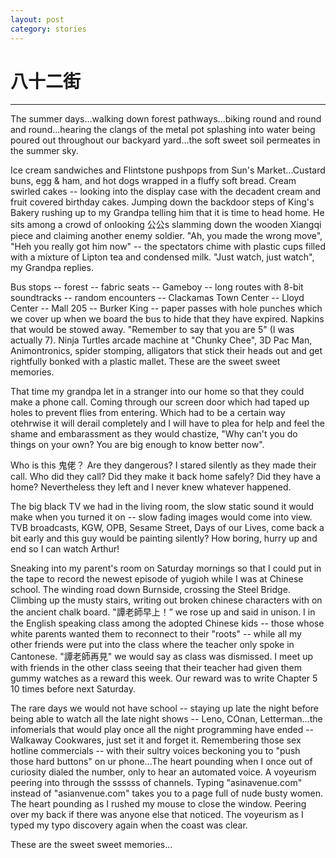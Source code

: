 ```yaml
---
layout: post
category: stories
---
```


# 八十二街

---

The summer days...walking down forest pathways...biking round and round and round...hearing the clangs of the metal pot splashing into water being poured out throughout our backyard yard...the soft sweet soil permeates in the summer sky.

Ice cream sandwiches and Flintstone pushpops from Sun's Market...Custard buns, egg & ham, and hot dogs wrapped in a fluffy soft bread. Cream swirled cakes -- looking into the display case with the decadent cream and fruit covered birthday cakes. Jumping down the backdoor steps of King's Bakery rushing up to my Grandpa telling him that it is time to head home. He sits among a crowd of onlooking 公公s slamming down the wooden Xiangqi piece and claiming another enemy soldier. "Ah, you made the wrong move", "Heh you really got him now" -- the spectators chime with plastic cups filled with a mixture of Lipton tea and condensed milk. "Just watch, just watch", my Grandpa replies.

Bus stops -- forest -- fabric seats -- Gameboy -- long routes with 8-bit soundtracks --  random encounters -- Clackamas Town Center -- Lloyd Center -- Mall 205 -- Burker King -- paper passes with hole punches which we cover up when we board the bus to hide that they have expired. Napkins that would be stowed away. "Remember to say that you are 5" (I was actually 7). Ninja Turtles arcade machine at "Chunky Chee", 3D Pac Man, Animontronics, spider stomping, alligators that stick their heads out and get rightfully bonked with a plastic mallet. These are the sweet sweet memories.

That time my grandpa let in a stranger into our home so that they could make a phone call.  Coming through our screen door which had taped up holes to prevent flies from entering. Which had to be a certain way otehrwise it will derail completely and I will have to plea for help and feel the shame and embarassment as they would chastize, "Why can't you do things on your own? You are big enough to know better now". 

Who is this 鬼佬？ Are they dangerous? I stared silently as they made their call. Who did they call? Did they make it back home safely? Did they have a home? Nevertheless they left and I never knew whatever happened. 

The big black TV we had in the living room, the slow static sound it would make when you turned it on -- slow fading images would come into view. TVB broadcasts, KGW, OPB, Sesame Street, Days of our Lives, come back a bit early and this guy would be painting silently? How boring, hurry up and end so I can watch Arthur!

Sneaking into my parent's room on Saturday mornings so that I could put in the tape to record the newest episode of yugioh while I was at Chinese school. The winding road down Burnside, crossing the Steel Bridge. Climbing up the musty stairs, writing out broken chinese characters with on the ancient chalk board. "譚老師早上！” we rose up and said in unison. I in the English speaking class among the adopted Chinese kids -- those whose white parents wanted them to reconnect to their "roots" -- while all my other friends were put into the class where the teacher only spoke in Cantonese. "譚老師再見" we would say as class was dismissed. I meet up with friends in the other class seeing that their teacher had given them gummy watches as a reward this week. Our reward was to write Chapter 5 10 times before next Saturday.

The rare days we would not have school -- staying up late the night before being able to watch all the late night shows -- Leno, COnan, Letterman...the infomerials that would play once all the night programming have ended -- Walkaway Cookwares, just set it and forget it. Remembering those sex hotline commercials -- with their sultry voices beckoning you to "push those hard buttons" on ur phone...The heart pounding when I once out of curiosity dialed the number, only to hear an automated voice. A voyeurism peering into through the ssssss of channels. Typing "asinavenue.com" instead of "asianvenue.com" takes you to a page full of nude busty women. The heart pounding as I rushed my mouse to close the window. Peering over my back if there was anyone else that noticed. The voyeurism as I typed my typo discovery again when the coast was clear. 

These are the sweet sweet memories...